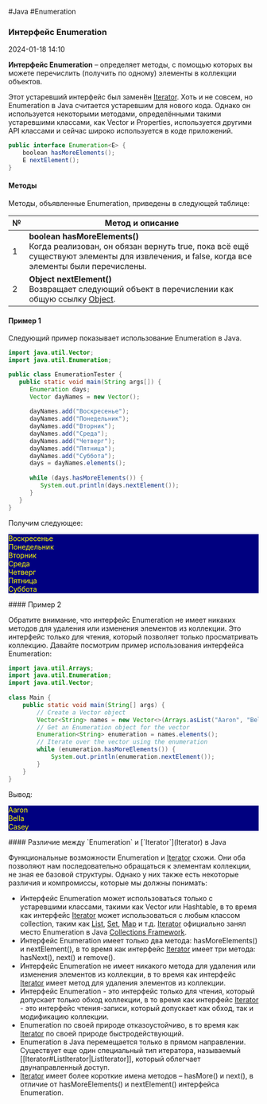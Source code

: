 #Java #Enumeration
### Интерфейс Enumeration

2024-01-18 14:10

**Интерфейс Enumeration** – определяет методы, с помощью которых вы можете перечислить (получить по одному) элементы в коллекции объектов.

Этот устаревший интерфейс был заменён [Iterator](Iterator). Хоть и не совсем, но Enumeration в Java считается устаревшим для нового кода. Однако он используется некоторыми методами, определёнными такими устаревшими классами, как Vector и Properties, используется другими API классами и сейчас широко используется в коде приложений.
```java
public interface Enumeration<E> {
    boolean hasMoreElements();
    E nextElement();
}
```

#### Методы

Методы, объявленные Enumeration, приведены в следующей таблице:

| № | Метод и описание |
| ---- | ---- |
| 1 | **boolean hasMoreElements()**  <br>Когда реализован, он обязан вернуть true, пока всё ещё существуют элементы для извлечения, и false, когда все элементы были перечислены. |
| 2 | **Object nextElement()**  <br>Возвращает следующий объект в перечислении как общую ссылку [Object](Object). |

#### Пример 1

Следующий пример показывает использование Enumeration в Java.

```java
import java.util.Vector;
import java.util.Enumeration;

public class EnumerationTester {
   public static void main(String args[]) {
      Enumeration days;
      Vector dayNames = new Vector();
      
      dayNames.add("Воскресенье");
      dayNames.add("Понедельник");
      dayNames.add("Вторник");
      dayNames.add("Среда");
      dayNames.add("Четверг");
      dayNames.add("Пятница");
      dayNames.add("Суббота");
      days = dayNames.elements();
      
      while (days.hasMoreElements()) {
         System.out.println(days.nextElement()); 
      }
   }
}
```
Получим следующее:
<p style="background-color: navy; color: yellow">
Воскресенье<br>
Понедельник<br>
Вторник<br>
Среда<br>
Четверг<br>
Пятница<br>
Суббота</p>
#### Пример 2

Обратите внимание, что интерфейс Enumeration не имеет никаких методов для удаления или изменения элементов из коллекции. Это интерфейс только для чтения, который позволяет только просматривать коллекцию. Давайте посмотрим пример использования интерфейса Enumeration:
```java
import java.util.Arrays;
import java.util.Enumeration;
import java.util.Vector;
 
class Main {
    public static void main(String[] args) {
        // Create a Vector object
        Vector<String> names = new Vector<>(Arrays.asList("Aaron", "Bella", "Casey"));
        // Get an Enumeration object for the vector
        Enumeration<String> enumeration = names.elements();
        // Iterate over the vector using the enumeration
        while (enumeration.hasMoreElements()) {
            System.out.println(enumeration.nextElement());
        }
    }
}
```
Вывод:
<p style="background-color: navy; color: yellow">
Aaron<br>
Bella<br>
Casey</p>
#### Различие между `Enumeration` и [`Iterator`](Iterator) в Java

Функциональные возможности Enumeration и [Iterator](Iterator) схожи. Они оба позволяют нам последовательно обращаться к элементам коллекции, не зная ее базовой структуры. Однако у них также есть некоторые различия и компромиссы, которые мы должны понимать:
- Интерфейс Enumeration может использоваться только с устаревшими классами, такими как Vector или Hashtable, в то время как интерфейс [Iterator](Iterator) может использоваться с любым классом collection, таким как [List](List), [Set](Set), [Map](Map) и т.д. [Iterator](Iterator) официально занял место Enumeration в Java [Collections Framework](Collections). 
- Интерфейс Enumeration имеет только два метода: hasMoreElements() и nextElement(), в то время как интерфейс [Iterator](Iterator) имеет три метода: hasNext(), next() и remove(). 
- Интерфейс Enumeration не имеет никакого метода для удаления или изменения элементов из коллекции, в то время как интерфейс [Iterator](Iterator) имеет метод для удаления элементов из коллекции. 
- Интерфейс Enumeration - это интерфейс только для чтения, который допускает только обход коллекции, в то время как интерфейс [Iterator](Iterator) - это интерфейс чтения-записи, который допускает как обход, так и модификацию коллекции. 
- Enumeration по своей природе отказоустойчиво, в то время как [Iterator](Iterator) по своей природе быстродействующий. 
- Enumeration в Java перемещается только в прямом направлении. Существует еще один специальный тип итератора, называемый [[Iterator#ListIterator|ListIterator]], который облегчает двунаправленный доступ.
- [Iterator](Iterator) имеет более короткие имена методов – hasMore() и next(), в отличие от hasMoreElements() и nextElement() интерфейса Enumeration.